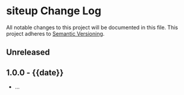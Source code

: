 # siteup Change Log
All notable changes to this project will be documented in this file.
This project adheres to [Semantic Versioning](http://semver.org/).

## Unreleased

## 1.0.0 - {{date}}
* ...
